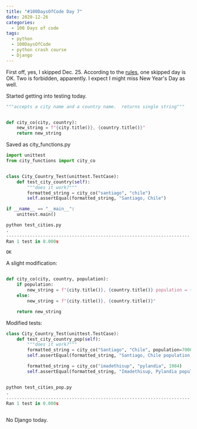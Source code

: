 ```yaml
---
title: "#100DaysOfCode Day 7"
date: 2020-12-26
categories:
  - 100 Days of code
tags:
  - python
  - 100DaysOfCode
  - python crash course
  - Django
---
```


First off, yes, I skipped Dec. 25.  According to the [rules][100DaysOfCode], one skipped day is OK.  Two is forbidden, apparently.  I expect I might miss New Year's Day as well.

Started getting into testing today. 

```python
"""accepts a city name and a country name.  returns single string"""


def city_co(city, country):
    new_string = f"{city.title()}, {country.title()}"
    return new_string

```
Saved as city_functions.py

```python
import unittest
from city_functions import city_co


class City_Country_Test(unittest.TestCase):
    def test_city_country(self):
        """does it work?"""
        formatted_string = city_co("santiago", "chile")
        self.assertEqual(formatted_string, "Santiago, Chile")

if __name__ == "__main__":
    unittest.main()

python test_cities.py
.
----------------------------------------------------------------------
Ran 1 test in 0.000s

OK
```

A slight modification:

```python

def city_co(city, country, population):
    if population:
        new_string = f"{city.title()}, {country.title()} population = {str(population)}"
    else:
        new_string = f"{city.title()}, {country.title()}"

    return new_string
```

Modified tests:
```python
class City_Country_Test(unittest.TestCase):
    def test_city_country_pop(self):
        """does it work?"""
        formatted_string = city_co("Santiago", "Chile", population=7000000)
        self.assertEqual(formatted_string, "Santiago, Chile population = 7000000")

        formatted_string = city_co("imadethisup", "pylandia", 1984)
        self.assertEqual(formatted_string, "Imadethisup, Pylandia population = 1984")


python test_cities_pop.py 
.
----------------------------------------------------------------------
Ran 1 test in 0.000s



```

No Django today. 

[100DaysOfCode]:https://www.100daysofcode.com/faq/